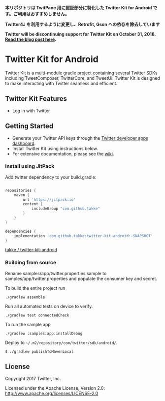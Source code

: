 **本リポジトリは TwitPane 用に認証部分に特化した Twitter Kit for Android です。ご利用はおすすめしません。**

**Twitter4J を利用するように変更し、Retrofit, Gson への依存を除去しています**


**Twitter will be discontinuing support for Twitter Kit on October 31, 2018. [Read the blog post here](https://blog.twitter.com/developer/en_us/topics/tools/2018/discontinuing-support-for-twitter-kit-sdk.html).**

# Twitter Kit for Android

Twitter Kit is a multi-module gradle project containing several Twitter SDKs including TweetComposer, TwitterCore, and TweetUi. Twitter Kit is designed to make interacting with Twitter seamless and efficient.

## Twitter Kit Features

* Log in with Twitter

## Getting Started

* Generate your Twitter API keys through the [Twitter developer apps dashboard](https://apps.twitter.com/).
* Install Twitter Kit using instructions below.
* For extensive documentation, please see the [wiki](https://github.com/twitter/twitter-kit-android/wiki).

### Install using JitPack

Add twitter dependency to your build.gradle:
```groovy

repositories {
    maven {
        url 'https://jitpack.io'
        content {
            includeGroup "com.github.takke"
        }
    }
}

dependencies {
    implementation 'com.github.takke:twitter-kit-android:-SNAPSHOT'
}

```

[takke / twitter\-kit\-android](https://jitpack.io/#takke/twitter-kit-android/-SNAPSHOT)

### Building from source

Rename samples/app/twitter.properties.sample to samples/app/twitter.properties and populate the consumer key and secret.

To build the entire project run

```
./gradlew assemble
```

Run all automated tests on device to verify.

```
./gradlew test connectedCheck
```

To run the sample app

```
./gradlew :samples:app:installDebug
```


Deploy to ```~/.m2/repository/com/twitter/sdk/android/```.
```
$ ./gradlew publishToMavenLocal
```


<!--
## Contributing

The master branch of this repository contains the latest stable release of Twitter Kit. See [CONTRIBUTING.md](https://github.com/twitter/twitter-kit-android/blob/master/CONTRIBUTING.md) for more details about how to contribute.

## Code of Conduct

This, and all github.com/twitter projects, are under the [Twitter Open Source Code of Conduct](https://github.com/twitter/code-of-conduct/blob/master/code-of-conduct.md). Additionally, see the [Typelevel Code of Conduct](http://typelevel.org/conduct) for specific examples of harassing behavior that are not tolerated.

## Contact

For usage questions post on [Twitter Community](https://twittercommunity.com/tags/c/publisher/twitter/android).

Please report any bugs as [issues](https://github.com/twitter/twitter-kit-android/issues).

Follow [@TwitterDev](http://twitter.com/twitterdev) on Twitter for updates.
-->

## License

Copyright 2017 Twitter, Inc.

Licensed under the Apache License, Version 2.0: http://www.apache.org/licenses/LICENSE-2.0
